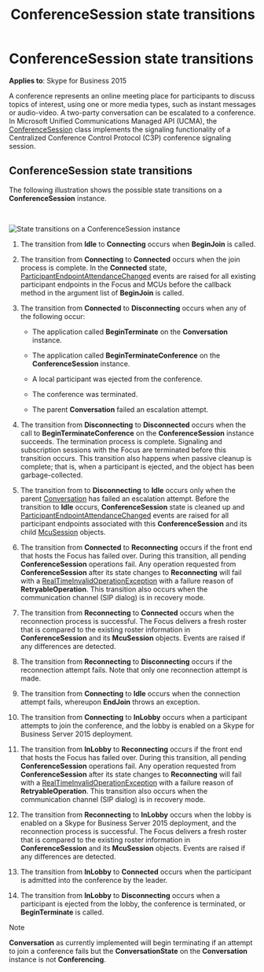 ﻿---
title: ConferenceSession state transitions
TOCTitle: ConferenceSession state transitions
ms:assetid: 3b9b7ac4-5876-4381-aaee-42f32d3db265
ms:mtpsurl: https://msdn.microsoft.com/library/Dn466014(v=office.16)
ms:contentKeyID: 65239938
ms.date: 07/27/2015
mtps_version: v=office.16
---

# ConferenceSession state transitions

**Applies to**: Skype for Business 2015

A conference represents an online meeting place for participants to discuss topics of interest, using one or more media types, such as instant messages or audio-video. A two-party conversation can be escalated to a conference. In Microsoft Unified Communications Managed API (UCMA), the [ConferenceSession](https://msdn.microsoft.com/library/hh349315\(v=office.16\)) class implements the signaling functionality of a Centralized Conference Control Protocol (C3P) conference signaling session.

## ConferenceSession state transitions

The following illustration shows the possible state transitions on a **ConferenceSession** instance.

<br/>

![State transitions on a ConferenceSession instance](images/Dn466014.StateMach_ConfSession(Office.16).jpg "State transitions on a ConferenceSession instance")

1. The transition from **Idle** to **Connecting** occurs when **BeginJoin** is called.

2. The transition from **Connecting** to **Connected** occurs when the join process is complete. In the **Connected** state, [ParticipantEndpointAttendanceChanged](https://msdn.microsoft.com/library/hh383640\(v=office.16\)) events are raised for all existing participant endpoints in the Focus and MCUs before the callback method in the argument list of **BeginJoin** is called.

3. The transition from **Connected** to **Disconnecting** occurs when any of the following occur:
    
   - The application called **BeginTerminate** on the **Conversation** instance.
    
   - The application called **BeginTerminateConference** on the **ConferenceSession** instance.
    
   - A local participant was ejected from the conference.
    
   - The conference was terminated.
    
   - The parent **Conversation** failed an escalation attempt.

4. The transition from **Disconnecting** to **Disconnected** occurs when the call to **BeginTerminateConference** on the **ConferenceSession** instance succeeds. The termination process is complete. Signaling and subscription sessions with the Focus are terminated before this transition occurs. This transition also happens when passive cleanup is complete; that is, when a participant is ejected, and the object has been garbage-collected.

5. The transition from to **Disconnecting** to **Idle** occurs only when the parent [Conversation](https://msdn.microsoft.com/library/hh349224\(v=office.16\)) has failed an escalation attempt. Before the transition to **Idle** occurs, **ConferenceSession** state is cleaned up and [ParticipantEndpointAttendanceChanged](https://msdn.microsoft.com/library/hh383640\(v=office.16\)) events are raised for all participant endpoints associated with this **ConferenceSession** and its child [McuSession](https://msdn.microsoft.com/library/hh384975\(v=office.16\)) objects.

6. The transition from **Connected** to **Reconnecting** occurs if the front end that hosts the Focus has failed over. During this transition, all pending **ConferenceSession** operations fail. Any operation requested from **ConferenceSession** after its state changes to **Reconnecting** will fail with a [RealTimeInvalidOperationException](https://msdn.microsoft.com/library/hh349003\(v=office.16\)) with a failure reason of **RetryableOperation**. This transition also occurs when the communication channel (SIP dialog) is in recovery mode.

7. The transition from **Reconnecting** to **Connected** occurs when the reconnection process is successful. The Focus delivers a fresh roster that is compared to the existing roster information in **ConferenceSession** and its **McuSession** objects. Events are raised if any differences are detected.

8. The transition from **Reconnecting** to **Disconnecting** occurs if the reconnection attempt fails. Note that only one reconnection attempt is made.

9. The transition from **Connecting** to **Idle** occurs when the connection attempt fails, whereupon **EndJoin** throws an exception.

10. The transition from **Connecting** to **InLobby** occurs when a participant attempts to join the conference, and the lobby is enabled on a Skype for Business Server 2015 deployment.

11. The transition from **InLobby** to **Reconnecting** occurs if the front end that hosts the Focus has failed over. During this transition, all pending **ConferenceSession** operations fail. Any operation requested from **ConferenceSession** after its state changes to **Reconnecting** will fail with a [RealTimeInvalidOperationException](https://msdn.microsoft.com/library/hh349003\(v=office.16\)) with a failure reason of **RetryableOperation**. This transition also occurs when the communication channel (SIP dialog) is in recovery mode.

12. The transition from **Reconnecting** to **InLobby** occurs when the lobby is enabled on a Skype for Business Server 2015 deployment, and the reconnection process is successful. The Focus delivers a fresh roster that is compared to the existing roster information in **ConferenceSession** and its **McuSession** objects. Events are raised if any differences are detected.

13. The transition from **InLobby** to **Connected** occurs when the participant is admitted into the conference by the leader.

14. The transition from **InLobby** to **Disconnecting** occurs when a participant is ejected from the lobby, the conference is terminated, or **BeginTerminate** is called.


> [!NOTE]
> **Conversation** as currently implemented will begin terminating if an attempt to join a conference fails but the **ConversationState** on the **Conversation** instance is not **Conferencing**.



